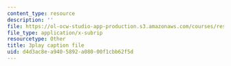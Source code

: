 ```yaml
---
content_type: resource
description: ''
file: https://ol-ocw-studio-app-production.s3.amazonaws.com/courses/res-18-006-calculus-revisited-single-variable-calculus-fall-2010/d4d3ac8ea9405892a08000f1cbb62f5d_A1bPRw9VBQo.vtt
file_type: application/x-subrip
resourcetype: Other
title: 3play caption file
uid: d4d3ac8e-a940-5892-a080-00f1cbb62f5d
---
```

